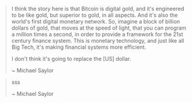 > I think the story here is that Bitcoin is digital gold, and it's engineered to be like gold, but superior to gold, in all aspects.
> And it's also the world's first digital monetary network. So, imagine a block of billion dollars of gold, that moves at the speed of light,
> that you can program a million times a second, in order to provide a framework for the 21st century finance system.
> This is monetary technology, and just like all Big Tech, it's making financial systems more efficient.
> 
> I don't think it's going to replace the [US] dollar.
> 
> ~ Michael Saylor

> sss
> 
> ~ Michael Saylor
